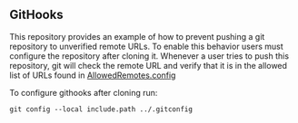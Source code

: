 ## GitHooks

This repository provides an example of how to prevent pushing a git repository to unverified remote URLs. To enable this behavior users must configure the repository after cloning it. Whenever a user tries to push this repository, git will check the remote URL and verify that it is in the allowed list of URLs found in [AllowedRemotes.config](./hooks/AllowedRemotes.config)

To configure githooks after cloning run:

`
git config --local include.path ../.gitconfig
`
